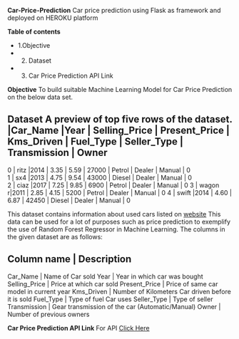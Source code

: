 **Car-Price-Prediction**
Car price prediction using Flask as framework and deployed on HEROKU platform


**Table of contents**
* 1.Objective
* 2. Dataset
* 3. Car Price Prediction API Link

**Objective**
To build suitable Machine Learning Model for Car Price Prediction on the below data set.

**Dataset**
A preview of top five rows of the dataset.
   |Car_Name   |Year |	Selling_Price |	Present_Price |	Kms_Driven | Fuel_Type | Seller_Type   | Transmission |	Owner  
------------------------------------------------------------------------------------------------------------------------
0  |	ritz   |2014 |	3.35	      | 5.59	      | 27000	   | Petrol    | Dealer	       | Manual       | 0      
1  |	sx4    |2013 |	4.75	      | 9.54	      | 43000	   | Diesel    | Dealer	       | Manual       | 0      
2  |	ciaz   |2017 |	7.25	      | 9.85	      | 6900	   | Petrol    | Dealer	       | Manual       | 0
3  |	wagon r|2011 |	2.85	      | 4.15	      | 5200	   | Petrol    | Dealer	       | Manual       | 0 
4  |	swift  |2014 |	4.60	      | 6.87	      | 42450	   | Diesel    | Dealer	       | Manual       | 0

This dataset contains information about used cars listed on [website](https://www.kaggle.com/nehalbirla/vehicle-dataset-from-cardekho?select=car+data.csv) This data can be used for a lot of purposes such as price prediction to exemplify the use of Random Forest Regressor in Machine Learning. The columns in the given dataset are as follows:

Column name    | Description
-----------------------------------------------------------------
Car_Name       | Name of Car sold
Year	       | Year in which car was bought
Selling_Price  | Price at which car sold
Present_Price  | Price of same car model in current year
Kms_Driven     | Number of Kilometers Car driven before it is sold
Fuel_Type      | Type of fuel Car uses
Seller_Type    | Type of seller
Transmission   | Gear transmission of the car (Automatic/Manual)
Owner	       | Number of previous owners

**Car Price Prediction API Link**
For API [Click Here]()